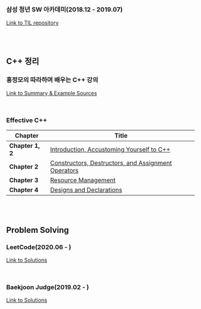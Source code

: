 ### 삼성 청년 SW 아카데미(2018.12 - 2019.07)

[Link to TIL repository](https://github.com/egyeasy/TIL)

<br/>

<br/>

## C++ 정리

### 홍정모의 따라하며 배우는 C++ 강의

[Link to Summary & Example Sources](https://github.com/egyeasy/TIL_public/tree/master/HongC%2B%2B)

<br/>

### Effective C++

| Chapter          | Title                                                        |
| ---------------- | ------------------------------------------------------------ |
| **Chapter 1, 2** | [Introduction, Accustoming Yourself to C++](https://github.com/egyeasy/TIL_public/blob/master/EffectiveC++/%5B2%ED%9A%8C%EC%B0%A8%5D%20Chapter%200,%20Chapter%201.md) |
| **Chapter 2**    | [Constructors, Destructors, and Assignment Operators](https://github.com/egyeasy/TIL_public/blob/master/EffectiveC%2B%2B/%5B2%ED%9A%8C%EC%B0%A8%5D%20Chapter%202.md) |
| **Chapter 3**    | [Resource Management](https://github.com/egyeasy/TIL_public/blob/master/EffectiveC%2B%2B/%5B2%ED%9A%8C%EC%B0%A8%5D%20Chapter%203.md) |
| **Chapter 4**    | [Designs and Declarations](https://github.com/egyeasy/TIL_public/blob/master/EffectiveC%2B%2B/%5B2%ED%9A%8C%EC%B0%A8%5D%20Chapter%204.md) |

<br/>

<br/>

## Problem Solving

### LeetCode(2020.06 - )

[Link to Solutions](https://github.com/egyeasy/TIL_public/tree/master/Leetcode)

<br/>

### Baekjoon Judge(2019.02 - )

[Link to Solutions](https://github.com/egyeasy/TIL_public/tree/master/baekjoon)

